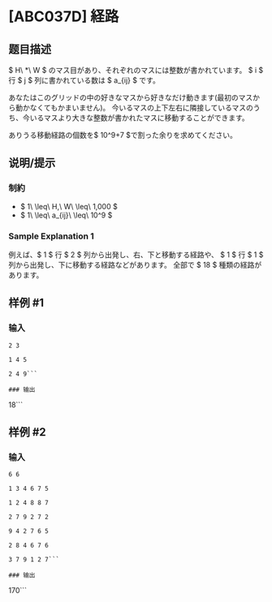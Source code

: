 # [ABC037D] 経路

## 题目描述

[problemUrl]: https://atcoder.jp/contests/abc037/tasks/abc037_d

$ H\ *\ W $ のマス目があり、それぞれのマスには整数が書かれています。 $ i $ 行 $ j $ 列に書かれている数は $ a_{ij} $ です。

あなたはこのグリッドの中の好きなマスから好きなだけ動きます(最初のマスから動かなくてもかまいません)。 今いるマスの上下左右に隣接しているマスのうち、今いるマスより大きな整数が書かれたマスに移動することができます。

ありうる移動経路の個数を$ 10^9+7 $で割った余りを求めてください。

## 说明/提示

### 制約

- $ 1\ \leq\ H,\ W\ \leq\ 1,000 $
- $ 1\ \leq\ a_{ij}\ \leq\ 10^9 $

### Sample Explanation 1

例えば、$ 1 $ 行 $ 2 $ 列から出発し、右、下と移動する経路や、 $ 1 $ 行 $ 1 $ 列から出発し、下に移動する経路などがあります。 全部で $ 18 $ 種類の経路があります。

## 样例 #1

### 输入

```
2 3
1 4 5
2 4 9```

### 输出

```
18```

## 样例 #2

### 输入

```
6 6
1 3 4 6 7 5
1 2 4 8 8 7
2 7 9 2 7 2
9 4 2 7 6 5
2 8 4 6 7 6
3 7 9 1 2 7```

### 输出

```
170```

